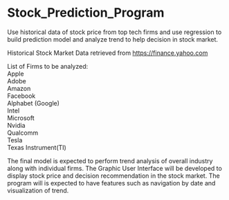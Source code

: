 # Stock_Prediction_Program
Use historical data of stock price from top tech firms and use regression to build prediction model and analyze trend to help decision in stock market.<br />

Historical Stock Market Data retrieved from https://finance.yahoo.com <br />

List of Firms to be analyzed: <br />
Apple <br />
Adobe <br />
Amazon <br />
Facebook <br />
Alphabet (Google) <br />
Intel <br />
Microsoft <br />
Nvidia <br />
Qualcomm <br />
Tesla <br />
Texas Instrument(TI) <br />

The final model is expected to perform trend analysis of overall industry along with individual firms. The Graphic User Interface will be developed to display stock price and decision recommendation in the stock market. The program will is expected to have features such as navigation by date and visualization of trend.
